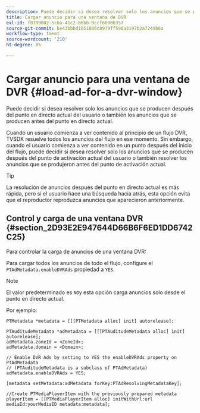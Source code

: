 ```yaml
---
description: Puede decidir si desea resolver solo los anuncios que se producen después del punto en directo actual del usuario o también los anuncios que se producen antes del punto en directo actual.
title: Cargar anuncio para una ventana de DVR
exl-id: f0799002-5cba-41c2-86bb-9ccf6b906357
source-git-commit: be43bbbd1051886c8979ff590a3197b2a7249b6a
workflow-type: tm+mt
source-wordcount: '210'
ht-degree: 0%

---
```


# Cargar anuncio para una ventana de DVR {#load-ad-for-a-dvr-window}

Puede decidir si desea resolver solo los anuncios que se producen después del punto en directo actual del usuario o también los anuncios que se producen antes del punto en directo actual.

Cuando un usuario comienza a ver contenido al principio de un flujo DVR, TVSDK resuelve todos los anuncios del flujo en ese momento. Sin embargo, cuando el usuario comienza a ver contenido en un punto después del inicio del flujo, puede decidir si desea resolver solo los anuncios que se producen después del punto de activación actual del usuario o también resolver los anuncios que se produjeron antes del punto de activación actual.

>[!TIP]
>
>La resolución de anuncios después del punto en directo actual es más rápida, pero si el usuario hace una búsqueda hacia atrás, esta opción evita que el reproductor reproduzca anuncios que aparecieron anteriormente.

## Control y carga de una ventana DVR {#section_2D93E2E947644D66B6F6ED1DD6742C25}

Para controlar la carga de anuncios de una ventana DVR:

Para cargar todos los anuncios de todo el flujo, configure el `PTAdMetadata.enableDVRAds` propiedad a `YES`.

>[!NOTE]
>
>El valor predeterminado es `NO`y esta opción carga anuncios solo desde el punto en directo actual.

Por ejemplo:

```
PTMetadata *metadata = [[[PTMetadata alloc] init] autorelease]; 
 
PTAuditudeMetadata *adMetadata = [[[PTAuditudeMetadata alloc] init] autorelease];  
adMetadata.zoneId = <ZoneId>; 
adMetadata.domain = <Domain>; 
 
// Enable DVR Ads by setting to YES the enableDVRAds property on PTAdMetadata  
// (PTAuditudeMetadata is a subclass of PTAdMetadata)  
adMetadata.enableDVRAds = YES; 
 
[metadata setMetadata:adMetadata forKey:PTAdResolvingMetadataKey]; 
 
//Create PTMediaPlayerItem with the previously prepared metadata    
playerItem = [[PTMediaPlayerItem alloc] initWithUrl:url mediaId:yourMediaID metadata:metadata]; 
```

